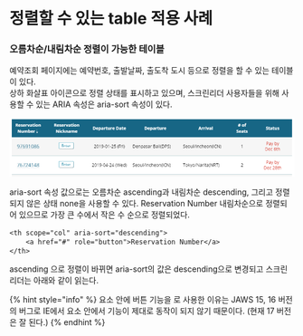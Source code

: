 # 정렬할 수 있는 table 적용 사례

### 오름차순/내림차순 정렬이 가능한 테이블

예약조회 페이지에는 예약번호, 출발날짜, 출도착 도시 등으로 정렬을 할 수 있는 테이블이 있다.  
상하 화살표 아이콘으로 정렬 상태를 표시하고 있으며, 스크린리더 사용자들을 위해 사용할 수 있는 ARIA 속성은 aria-sort 속성이 있다. 

![](../../.gitbook/assets/image%20%281%29.png)

aria-sort 속성 값으로는 오름차순 ascending과 내림차순 descending, 그리고 정렬되지 않은 상태 none을 사용할 수 있다. Reservation Number 내림차순으로 정렬되어 있으므로 가장 큰 수에서 작은 수 순으로 정렬되었다.

```markup
<th scope="col" aria-sort="descending">
    <a href="#" role="button">Reservation Number</a>
</th>
```

ascending 으로 정렬이 바뀌면 aria-sort의 값은 descending으로 변경되고 스크린리더는 아래와 같이 읽는다.



{% hint style="info" %}
요소 안에 버튼 기능을 로 사용한 이유는 JAWS 15, 16 버전의 버그로 IE에서  요소 안에서  기능이 제대로 동작이 되지 않기 때문이다. \(현재 17 버전은 잘 된다.\)
{% endhint %}

